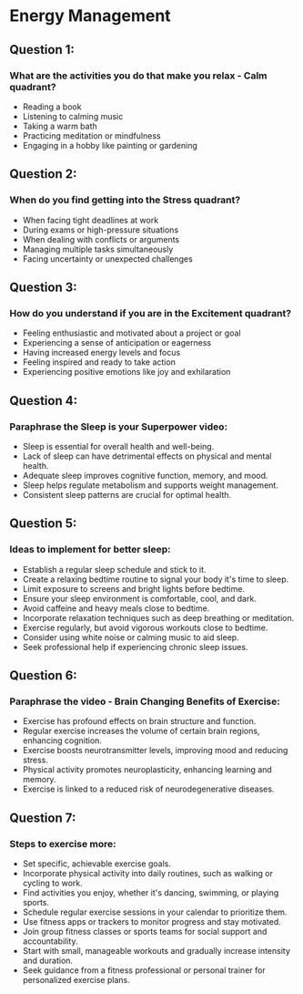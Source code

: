 # Energy Management
## Question 1:
 ### **What are the activities you do that make you relax - Calm quadrant?**

- Reading a book
- Listening to calming music
- Taking a warm bath
- Practicing meditation or mindfulness
- Engaging in a hobby like painting or gardening

## Question 2:
 ### **When do you find getting into the Stress quadrant?**

- When facing tight deadlines at work
- During exams or high-pressure situations
- When dealing with conflicts or arguments
- Managing multiple tasks simultaneously
- Facing uncertainty or unexpected challenges

## Question 3:
  ### **How do you understand if you are in the Excitement quadrant?**

- Feeling enthusiastic and motivated about a project or goal
- Experiencing a sense of anticipation or eagerness
- Having increased energy levels and focus
- Feeling inspired and ready to take action
- Experiencing positive emotions like joy and exhilaration

## Question 4:
 ### **Paraphrase the Sleep is your Superpower video:**
- Sleep is essential for overall health and well-being.
- Lack of sleep can have detrimental effects on physical and mental health.
- Adequate sleep improves cognitive function, memory, and mood.
- Sleep helps regulate metabolism and supports weight management.
- Consistent sleep patterns are crucial for optimal health.

## Question 5:
 ### **Ideas to implement for better sleep:**
- Establish a regular sleep schedule and stick to it.
- Create a relaxing bedtime routine to signal your body it's time to sleep.
- Limit exposure to screens and bright lights before bedtime.
- Ensure your sleep environment is comfortable, cool, and dark.
- Avoid caffeine and heavy meals close to bedtime.
- Incorporate relaxation techniques such as deep breathing or meditation.
- Exercise regularly, but avoid vigorous workouts close to bedtime.
- Consider using white noise or calming music to aid sleep.
- Seek professional help if experiencing chronic sleep issues.

## Question 6:
### **Paraphrase the video - Brain Changing Benefits of Exercise:**
- Exercise has profound effects on brain structure and function.
- Regular exercise increases the volume of certain brain regions, enhancing cognition.
- Exercise boosts neurotransmitter levels, improving mood and reducing stress.
- Physical activity promotes neuroplasticity, enhancing learning and memory.
- Exercise is linked to a reduced risk of neurodegenerative diseases.

## Question 7:
 ### **Steps to exercise more:**
- Set specific, achievable exercise goals.
- Incorporate physical activity into daily routines, such as walking or cycling to work.
- Find activities you enjoy, whether it's dancing, swimming, or playing sports.
- Schedule regular exercise sessions in your calendar to prioritize them.
- Use fitness apps or trackers to monitor progress and stay motivated.
- Join group fitness classes or sports teams for social support and accountability.
- Start with small, manageable workouts and gradually increase intensity and duration.
- Seek guidance from a fitness professional or personal trainer for personalized exercise plans.
